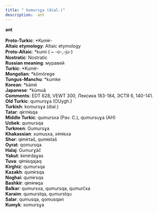 ```yaml
---
title: " komursɣa (dial.)"
description:  ant
---
```

<strong> ant</strong><br><br>
<strong>Proto-Turkic</strong>:  *Kumɨr-<br>
<strong>Altaic etymology</strong>:  Altaic etymology<br>
<strong> Proto-Altaic</strong>:  *kumi ( ~ -o-,-i̯u-)<br>
<strong>Nostratic</strong>:  Nostratic<br>
<strong>Russian meaning</strong>:  муравей<br>
<strong>Turkic</strong>:  *Kumɨr-<br>
<strong>Mongolian</strong>:  *kömörege<br>
<strong>Tungus-Manchu</strong>:  *kumke<br>
<strong>Korean</strong>:  *kǝ̀mɨ́i<br>
<strong>Japanese</strong>:  *kùmuâ<br>
<strong>Comments</strong>:  EDT 628, VEWT 300, Лексика 183-184, ЭСТЯ 6, 140-141.<br>
<strong>Old Turkic</strong>:  qumursɣa (OUygh.)<br>
<strong>Turkish</strong>:  komursɣa (dial.)<br>
<strong>Tatar</strong>:  qɨrmɨsqa<br>
<strong>Middle Turkic</strong>:  qumursxa (Pav. C.), qumursuɣa (AH)<br>
<strong>Uzbek</strong>:  qumursqa<br>
<strong>Turkmen</strong>:  Gumursɣa<br>
<strong>Khakassian</strong>:  xumusxa, xɨmɨsxa<br>
<strong>Shor</strong>:  qɨmɨrtaš, qumɨstaš<br>
<strong>Oyrat</strong>:  qomursqa<br>
<strong>Halaj</strong>:  Gumurɣāč<br>
<strong>Yakut</strong>:  kɨmɨrdaɣas<br>
<strong>Tuva</strong>:  qɨmɨsqajaq<br>
<strong>Kirghiz</strong>:  qumursqa<br>
<strong>Kazakh</strong>:  qumɨrsqa<br>
<strong>Noghai</strong>:  qumɨrsqa<br>
<strong>Bashkir</strong>:  qɨmɨrɵqa<br>
<strong>Balkar</strong>:  qumursxa, qumursqa, qumurčxa<br>
<strong>Karaim</strong>:  qumurstqa, qumurstqu<br>
<strong>Salar</strong>:  qumusqa, qomusqǝn<br>
<strong>Kumyk</strong>:  xomursɣa<br>


